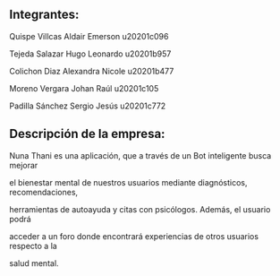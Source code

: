 ## Integrantes: 
Quispe Villcas Aldair Emerson	u20201c096

Tejeda Salazar Hugo Leonardo	u20201b957

Colichon Diaz Alexandra Nicole	u20201b477

Moreno Vergara Johan Raúl	u20201c105

Padilla Sánchez Sergio Jesús	u20201c772


## Descripción de la empresa: 
Nuna Thani es una aplicación, que a través de un Bot inteligente busca mejorar 

el bienestar mental de nuestros usuarios mediante diagnósticos, recomendaciones, 

herramientas de autoayuda y citas con psicólogos. Además, el usuario podrá 

acceder a un foro donde encontrará experiencias de otros usuarios respecto a la 

salud mental.